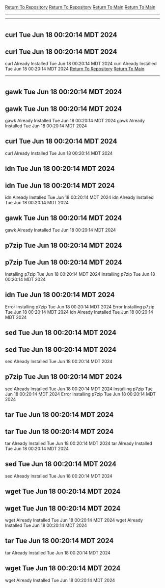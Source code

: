 [Return To Repository](https://github.com/DigitalWarrior/piholeparser/)
[Return To Repository](https://github.com/DigitalWarrior/piholeparser/)
[Return To Main](https://github.com/DigitalWarrior/piholeparser/blob/master/RecentRunLogs/Mainlog.md)
[Return To Main](https://github.com/DigitalWarrior/piholeparser/blob/master/RecentRunLogs/Mainlog.md)
____________________________________
____________________________________
# 
# 
## curl Tue Jun 18 00:20:14 MDT 2024
## curl Tue Jun 18 00:20:14 MDT 2024
curl Already Installed Tue Jun 18 00:20:14 MDT 2024
curl Already Installed Tue Jun 18 00:20:14 MDT 2024
[Return To Repository](https://github.com/DigitalWarrior/piholeparser/)
[Return To Main](https://github.com/DigitalWarrior/piholeparser/blob/master/RecentRunLogs/Mainlog.md)
____________________________________
# 
## gawk Tue Jun 18 00:20:14 MDT 2024
## gawk Tue Jun 18 00:20:14 MDT 2024
gawk Already Installed Tue Jun 18 00:20:14 MDT 2024
gawk Already Installed Tue Jun 18 00:20:14 MDT 2024
## curl Tue Jun 18 00:20:14 MDT 2024
curl Already Installed Tue Jun 18 00:20:14 MDT 2024
## idn Tue Jun 18 00:20:14 MDT 2024
## idn Tue Jun 18 00:20:14 MDT 2024
idn Already Installed Tue Jun 18 00:20:14 MDT 2024
idn Already Installed Tue Jun 18 00:20:14 MDT 2024
## gawk Tue Jun 18 00:20:14 MDT 2024
gawk Already Installed Tue Jun 18 00:20:14 MDT 2024
## p7zip Tue Jun 18 00:20:14 MDT 2024
## p7zip Tue Jun 18 00:20:14 MDT 2024
Installing p7zip Tue Jun 18 00:20:14 MDT 2024
Installing p7zip Tue Jun 18 00:20:14 MDT 2024
## idn Tue Jun 18 00:20:14 MDT 2024
Error Installing p7zip Tue Jun 18 00:20:14 MDT 2024
Error Installing p7zip Tue Jun 18 00:20:14 MDT 2024
idn Already Installed Tue Jun 18 00:20:14 MDT 2024
## sed Tue Jun 18 00:20:14 MDT 2024
## sed Tue Jun 18 00:20:14 MDT 2024
sed Already Installed Tue Jun 18 00:20:14 MDT 2024
## p7zip Tue Jun 18 00:20:14 MDT 2024
sed Already Installed Tue Jun 18 00:20:14 MDT 2024
Installing p7zip Tue Jun 18 00:20:14 MDT 2024
Error Installing p7zip Tue Jun 18 00:20:14 MDT 2024
## tar Tue Jun 18 00:20:14 MDT 2024
## tar Tue Jun 18 00:20:14 MDT 2024
tar Already Installed Tue Jun 18 00:20:14 MDT 2024
tar Already Installed Tue Jun 18 00:20:14 MDT 2024
## sed Tue Jun 18 00:20:14 MDT 2024
sed Already Installed Tue Jun 18 00:20:14 MDT 2024
## wget Tue Jun 18 00:20:14 MDT 2024
## wget Tue Jun 18 00:20:14 MDT 2024
wget Already Installed Tue Jun 18 00:20:14 MDT 2024
wget Already Installed Tue Jun 18 00:20:14 MDT 2024
## tar Tue Jun 18 00:20:14 MDT 2024
tar Already Installed Tue Jun 18 00:20:14 MDT 2024
## wget Tue Jun 18 00:20:14 MDT 2024
wget Already Installed Tue Jun 18 00:20:14 MDT 2024
